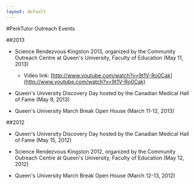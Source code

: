 ```yaml
---
layout: default
---
```

#PerkTutor Outreach Events

##2013

*   Science Rendezvous Kingston 2013, organized by the Community Outreach Centre at Queen's University, Faculty of Education (May 11, 2013)

    *   Video link: [http://www.youtube.com/watch?v=9t1V-Ro0Cak](http://www.youtube.com/watch?v=9t1V-Ro0Cak)
    
*   Queen's University Discovery Day hosted by the Canadian Medical Hall of Fame (May 9, 2013)

*   Queen's University March Break Open House (March 11-12, 2013)


##2012

*   Queen's University Discovery Day hosted by the Canadian Medical Hall of Fame (May 15, 2012)

*   Science Rendezvous Kingston 2012, organized by the Community Outreach Centre at Queen's University, Faculty of Education (May 12, 2012)

*   Queen's University March Break Open House (March 12-13, 2012)

